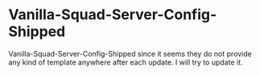 # Vanilla-Squad-Server-Config-Shipped
Vanilla-Squad-Server-Config-Shipped since it seems they do not provide any kind of template anywhere after each update. I will try to update it.

